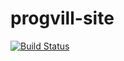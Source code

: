 # progvill-site

[![Build Status](https://jenkins.oktibor.com/buildStatus/icon?job=progvill.hu-deploy)](https://jenkins.oktibor.com/job/progvill.hu-deploy/)
